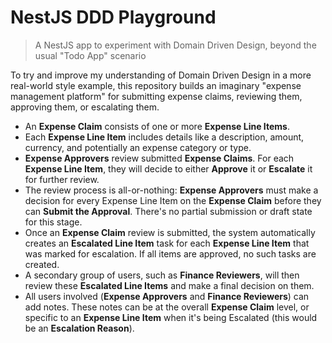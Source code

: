 # NestJS DDD Playground

> A NestJS app to experiment with Domain Driven Design, beyond the usual "Todo App" scenario

To try and improve my understanding of Domain Driven Design in a more real-world style example, this repository builds an imaginary "expense management platform" for submitting expense claims, reviewing them, approving them, or escalating them.

* An **Expense Claim** consists of one or more **Expense Line Items**.
* Each **Expense Line Item** includes details like a description, amount, currency, and potentially an expense category or type.
* **Expense Approvers** review submitted **Expense Claims**. For each **Expense Line Item**, they will decide to either **Approve** it or **Escalate** it for further review.
* The review process is all-or-nothing: **Expense Approvers** must make a decision for every Expense Line Item on the **Expense Claim** before they can **Submit the Approval**. There's no partial submission or draft state for this stage.
* Once an **Expense Claim** review is submitted, the system automatically creates an **Escalated Line Item** task for each **Expense Line Item** that was marked for escalation. If all items are approved, no such tasks are created.
* A secondary group of users, such as **Finance Reviewers**, will then review these **Escalated Line Items** and make a final decision on them.
* All users involved (**Expense Approvers** and **Finance Reviewers**) can add notes. These notes can be at the overall **Expense Claim** level, or specific to an **Expense Line Item** when it's being Escalated (this would be an **Escalation Reason**).